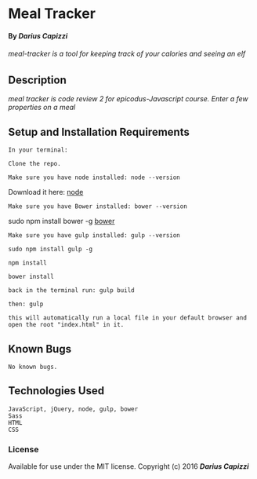 # Meal Tracker

#### By _Darius Capizzi_

######  _meal-tracker is a tool for keeping track of your calories and seeing an elf_

## Description

_meal tracker is code review 2 for epicodus-Javascript course. Enter a few properties on a meal_

## Setup and Installation Requirements


    In your terminal:

    Clone the repo.

    Make sure you have node installed: node --version

Download it here: [node](https://nodejs.org/en/download/)

    Make sure you have Bower installed: bower --version

sudo npm install bower -g [bower](bower.io)

    Make sure you have gulp installed: gulp --version

    sudo npm install gulp -g

    npm install

    bower install

    back in the terminal run: gulp build

    then: gulp

    this will automatically run a local file in your default browser and open the root "index.html" in it.





## Known Bugs

    No known bugs.

## Technologies Used
    JavaScript, jQuery, node, gulp, bower
    Sass
    HTML
    CSS

### License

Available for use under the MIT license.
Copyright (c) 2016 **_Darius Capizzi_**
